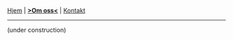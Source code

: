 <link rel="stylesheet" type="text/css" href="/style.css">

[Hjem](index.md) | [__>Om oss<__](om.md) | [Kontakt](kontakt.md)

---

(under construction)
